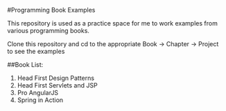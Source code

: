#Programming Book Examples

This repository is used as a practice space for me to work examples from various programming books.

Clone this repository and cd to the appropriate Book -> Chapter -> Project to see the examples

##Book List:
1. Head First Design Patterns
2. Head First Servlets and JSP
3. Pro AngularJS
4. Spring in Action
